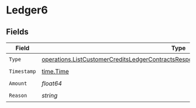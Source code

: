 # Ledger6


## Fields

| Field                                                                                                                                                                                              | Type                                                                                                                                                                                               | Required                                                                                                                                                                                           | Description                                                                                                                                                                                        |
| -------------------------------------------------------------------------------------------------------------------------------------------------------------------------------------------------- | -------------------------------------------------------------------------------------------------------------------------------------------------------------------------------------------------- | -------------------------------------------------------------------------------------------------------------------------------------------------------------------------------------------------- | -------------------------------------------------------------------------------------------------------------------------------------------------------------------------------------------------- |
| `Type`                                                                                                                                                                                             | [operations.ListCustomerCreditsLedgerContractsResponse200ApplicationJSONResponseBodyType](../../models/operations/listcustomercreditsledgercontractsresponse200applicationjsonresponsebodytype.md) | :heavy_check_mark:                                                                                                                                                                                 | N/A                                                                                                                                                                                                |
| `Timestamp`                                                                                                                                                                                        | [time.Time](https://pkg.go.dev/time#Time)                                                                                                                                                          | :heavy_check_mark:                                                                                                                                                                                 | N/A                                                                                                                                                                                                |
| `Amount`                                                                                                                                                                                           | *float64*                                                                                                                                                                                          | :heavy_check_mark:                                                                                                                                                                                 | N/A                                                                                                                                                                                                |
| `Reason`                                                                                                                                                                                           | *string*                                                                                                                                                                                           | :heavy_check_mark:                                                                                                                                                                                 | N/A                                                                                                                                                                                                |